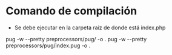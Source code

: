 # Comando de compilación
- Se debe ejecutar en la carpeta raiz de donde está index.php

pug -w --pretty preprocessors/pug/ -o .
pug -w --pretty preprocessors/pug/index.pug -o .
